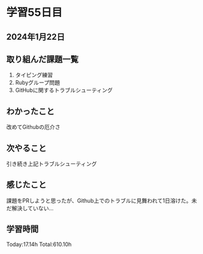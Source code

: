 # 学習55日目
## 2024年1月22日
## 取り組んだ課題一覧
1. タイピング練習
1. Rubyグループ問題
1. GitHubに関するトラブルシューティング
## わかったこと
改めてGithubの厄介さ
## 次やること
引き続き上記トラブルシューティング
## 感じたこと
課題をPRしようと思ったが、Github上でのトラブルに見舞われて1日溶けた。未だ解決していない…
## 学習時間
 Today:17.14h
 Total:610.10h
